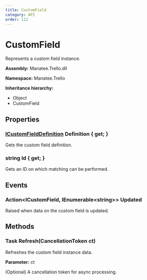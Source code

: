 ```yaml
---
title: CustomField
category: API
order: 112
---
```


# CustomField

Represents a custom field instance.

**Assembly:** Manatee.Trello.dll

**Namespace:** Manatee.Trello

**Inheritance hierarchy:**

- Object
- CustomField

## Properties

### [ICustomFieldDefinition](ICustomFieldDefinition#icustomfielddefinition) Definition { get; }

Gets the custom field definition.

### string Id { get; }

Gets an ID on which matching can be performed.

## Events

### Action&lt;ICustomField, IEnumerable&lt;string&gt;&gt; Updated

Raised when data on the custom field is updated.

## Methods

### Task Refresh(CancellationToken ct)

Refreshes the custom field instance data.

**Parameter:** ct

(Optional) A cancellation token for async processing.

